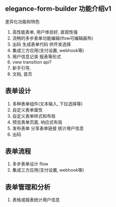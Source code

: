 ## elegance-form-builder 功能介绍v1

差异化功能和特色
1. 高性能表单, 用户体验好, 直观性强
2. 流畅的多步表单功能编辑(flow可编辑画布)
3. 出码 生成表单代码 供开发选择
4. 集成三方应用(支付设置, webhook等)
5. 用户信息记录 报表等形式
6. view transition api?
7. 新手引导,
8. 文档, 首页

## 表单设计

1. 多种表单组件(文本输入, 下拉选择等)
2. 自定义表单属性
3. 自定义表单样式和布局
4. 预览表单页面, 响应式布局
5. 发布表单 分享表单链接 统计用户信息
6. 出码

## 表单流程

1. 多步表单设计 flow
2. 集成三方应用(支付设置, webhook等)

## 表单管理和分析

1. 表格或报表统计用户信息
